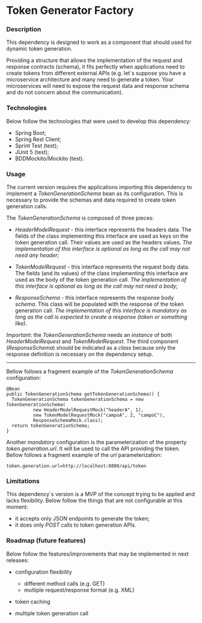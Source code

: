 # Token Generator Factory

### Description
This dependency is designed to work as a component that should used for dynamic token generation.

Providing a structure that allows the implementation of the request and response contracts (schema), it fits perfectly when applications need to create tokens from different external APIs (e.g. let`s suppose you have a microservice architecture and many need to generate a token. Your microservices will need to expose the request data and response schema and do not concern about the communication).

### Technologies
Below follow the technologies that were used to develop this dependency:

* Spring Boot;
* Spring Rest Client;
* Sprint Test (test);
* JUnit 5 (test);
* BDDMockito/Mockito (test).

### Usage
The current version requires the applications importing this dependency to implement a *TokenGenerationSchema* bean as its configuration. This is necessary to provide the schemas and data required to create token generation calls.

The *TokenGenerationSchema* is composed of three pieces:

* *HeaderModelRequest* - this interface represents the headers data. The fields of the class implementing this interface are used as keys on the token generation call. Their values are used as the headers values. *The implementation of this interface is optional as long as the call may not need any header*;

* *TokenModelRequest* - this interface represents the request body data. The fields (and its values) of the class implementing this interface are used as the body of the token generation call. *The implementation of this interface is optional as long as the call may not need a body*;

* *ResponseSchema* - this interface represents the response body _schema_. This class will be populated with the response of the token generation call. *The implementation of this interface is _mandatory_ as long as the call is expected to create a response (token or something like)*.

*Important*: the *TokenGenerationSchema* needs an *instance* of both *HeaderModelRequest* and *TokenModelRequest*. The third component (*ResponseSchema*)  should be indicated as a *class* because only the response definition is necessary on the dependency setup.

***

Bellow follows a fragment example of the *TokenGenerationSchema* configuration:

```
@Bean
public TokenGenerationSchema getTokenGenerationSchema() {
  TokenGenerationSchema tokenGenerationSchema = new TokenGenerationSchema(
          new HeaderModelRequestMock("headerA", 1), 
          new TokenModelRequestMock("campoA", 2, "campoC"), 
          ResponseSchemaMock.class);
  return tokenGenerationSchema;
}
```

Another *mandatory* configuration is the parameterization of the property *token.generation.url*. It will be used to call the API providing the token.
Bellow follows a fragment example of the *url* parameterization:

```
token.generation.url=http://localhost:8080/api/token
```

### Limitations
This dependency`s version is a MVP of the concept trying to be applied and lacks flexibility. Below follow the things that are not configurable at this moment:

* it accepts only JSON endpoints to generate the token;
* it does only *POST* calls to token generation APIs.


### Roadmap (future features)
Below follow the features/improvements that may be implemented in next releases:

* configuration flexibility
  * different method calls (e.g. GET)
  * multiple request/response format (e.g. XML)

* token caching
* multiple token generation call

